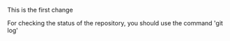 This is the first change

For checking the status of the repository, you should use the command 'git log'